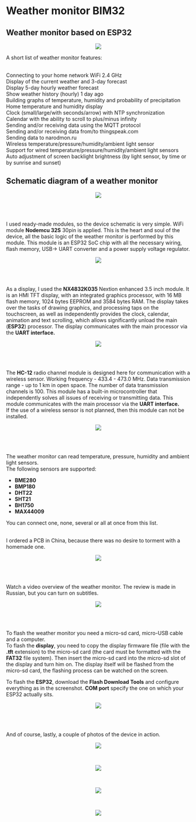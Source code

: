 # Weather monitor BIM32
## Weather monitor based on ESP32

<p align="center">
  <img src="/img/screen.png">
</p> 

A short list of weather monitor features:<br><br>

Connecting to your home network WiFi 2.4 GHz<br>
Display of the current weather and 3-day forecast<br>
Display 5-day hourly weather forecast<br>
Show weather history (hourly) 1 day ago<br>
Building graphs of temperature, humidity and probability of precipitation<br>
Home temperature and humidity display<br>
Clock (small/large/with seconds/arrow) with NTP synchronization<br>
Calendar with the ability to scroll to plus/minus infinity<br>
Sending and/or receiving data using the MQTT protocol<br>
Sending and/or receiving data from/to thingspeak.com<br>
Sending data to narodmon.ru<br>
Wireless temperature/pressure/humidity/ambient light sensor<br>
Support for wired temperature/pressure/humidity/ambient light sensors<br>
Auto adjustment of screen backlight brightness (by light sensor, by time or by sunrise and sunset)<br>

## Schematic diagram of a weather monitor<br>
<p align="center">
  <img src="/img/BIM32schematic.png">
</p><br><br>

I used ready-made modules, so the device schematic is very simple. WiFi module <b>Nodemcu 32S</b> 30pin is applied.
This is the heart and soul of the device, all the basic logic of the weather monitor is performed by this module. This module is an ESP32 SoC chip with all the necessary wiring, flash memory, USB-> UART converter and a power supply voltage regulator.<br>

<p align="center">
  <img src="/img/NodeMCU-32S-Lua-WiFi-IoT-Entwicklung-Board-Serielle-WiFi-Modul-ESP32-38PIN-30PIN-ESP32-ESP32S-Entwicklung.jpg_960x960.jpg">
</p><br><br>

As a display, I used the <b>NX4832K035</b> Nextion enhanced 3.5 inch module. It is an HMI TFT display, with an integrated graphics processor,
with 16 MB flash memory, 1024 bytes EEPROM and 3584 bytes RAM. The display takes over the tasks of drawing graphics, and processing
taps on the touchscreen, as well as independently provides the clock, calendar, animation and text scrolling, which allows
significantly unload the main (<b>ESP32</b>) processor. The display communicates with the main processor via the <b>UART interface.</b>

<p align="center">
  <img src="/img/NX4832K035-1.jpg">
</p><br><br>

The <b>HC-12</b> radio channel module is designed here for communication with a wireless sensor. Working frequency - 433.4 - 473.0 MHz.
Data transmission range - up to 1 km in open space. The number of data transmission channels is 100.
This module has a built-in microcontroller that independently solves all issues of receiving or transmitting data.
This module communicates with the main processor via the <b>UART interface.</b><br>
If the use of a wireless sensor is not planned, then this module can not be installed.<br>

<p align="center">
  <img src="/img/review26-3.jpg">
</p><br><br>

The weather monitor can read temperature, pressure, humidity and ambient light sensors.<br>
The following sensors are supported:<br>
<ul>
  <li><b>BME280</b></li>
  <li><b>BMP180</b></li>
  <li><b>DHT22</b></li>
  <li><b>SHT21</b></li>
  <li><b>BH1750</b></li>
  <li><b>MAX44009</b></li>
</ul>
You can connect one, none, several or all at once from this list.<br><br>

I ordered a PCB in China, because there was no desire to torment with a homemade one.<br>

<p align="center">
  <img src="/img/BIM32_t.png">
</p><br><br>

Watch a video overview of the weather monitor. The review is made in Russian, but you can turn on subtitles.<br>

<p align="center">
  <a href="https://www.youtube.com/watch?v=fijWaK1R-Vs">
    <img src="/img/yt.png">
  </a>
</p><br><br>

To flash the weather monitor you need a micro-sd card, micro-USB cable and a computer.<br>
To flash the <b>display</b>, you need to copy the display firmware file (file with the <b>.tft</b> extension) to the micro-sd card
(the card must be formatted with the <b>FAT32</b> file system). Then insert the micro-sd card into the micro-sd slot of the display
and turn him on. The display itself will be flashed from the micro-sd card, the flashing process can be watched on the screen.<br>

To flash the <b>ESP32</b>, download the <b>Flash Download Tools</b> and configure everything as in the screenshot. <b>COM port</b> specify the one on
which your ESP32 actually sits.<br>

<p align="center">
  <img src="/img/ESP_DOWNLOAD_TOOL.png">
</p><br><br>

And of course, lastly, a couple of photos of the device in action.<br>

<p align="center">
  <img src="/img/20200918_165534.jpg">
</p><br>
<p align="center">
  <img src="/img/20200918_165717.jpg">
</p><br>
<p align="center">
  <img src="/img/20200918_165741.jpg">
</p><br>
<p align="center">
  <img src="/img/20200918_170005.jpg">
</p><br>
